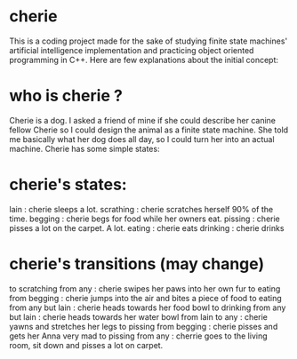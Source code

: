 ﻿# cherie

This is a coding project made for the sake of studying finite state machines' artificial intelligence implementation and practicing object oriented programming in C++. Here are few explanations about the initial concept:

# who is cherie ?

Cherie is a dog. I asked a friend of mine if she could describe her canine fellow Cherie so I could design the animal as a finite state machine. She told me basically what her dog does all day, so I could turn her into an actual machine. Cherie has some simple states:

# cherie's states:

lain : cherie sleeps a lot.
scrathing : cherie scratches herself 90% of the time.
begging : cherie begs for food while her owners eat.
pissing : cherie pisses a lot on the carpet. A lot.
eating : cherie eats
drinking : cherie drinks

# cherie's transitions (may change)
to scratching from any : cherie swipes her paws into her own fur
to eating from begging : cherie jumps into the air and bites a piece of food
to eating from any but lain : cherie heads towards her food bowl
to drinking from any but lain : cherie heads towards her water bowl
from lain to any : cherie yawns and stretches her legs
to pissing from begging : cherie pisses and gets her Anna very mad
to pissing from any : cherrie goes to the living room, sit down and pisses a lot on carpet.
